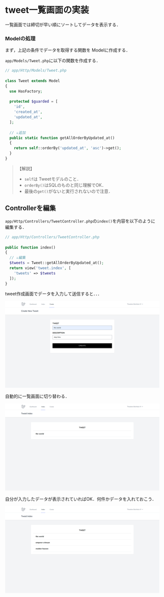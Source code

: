 # tweet一覧画面の実装

一覧画面では締切が早い順にソートしてデータを表示する．

### Modelの処理

まず，上記の条件でデータを取得する関数を Modelに作成する．

`app/Models/Tweet.php`に以下の関数を作成する．

```php
// app/Http/Models/Tweet.php

class Tweet extends Model
{
  use HasFactory;

  protected $guarded = [
    'id',
    'created_at',
    'updated_at',
  ];

  // ↓追加
  public static function getAllOrderByUpdated_at()
  {
    return self::orderBy('updated_at', 'asc')->get();
  }
}

```

> 【解説】
>
> - `self`は Tweetモデルのこと．
> - `orderBy()`はSQLのものと同じ理解でOK．
> - 最後の`get()`がないと実行されないので注意．

## Controllerを編集

`app/Http/Controllers/TweetController.php`の`index()`を内容を以下のように編集する．

```php
// app/Http/Controllers/TweetController.php

public function index()
{
  // ↓編集
  $tweets = Tweet::getAllOrderByUpdated_at();
  return view('tweet.index', [
    'tweets' => $tweets
  ]);
}

```

tweet作成画面でデータを入力して送信すると．．．

![データ作成](./img/laratter_create_adding.png)

自動的に一覧画面に切り替わる．

![データ1件追加](./img/laratter_index_added_one.png)

自分が入力したデータが表示されていればOK．何件かデータを入れておこう．

![データ複数件追加](./img/laratter_index_added_some.png)

